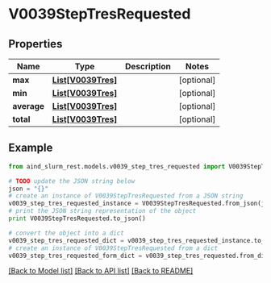 # V0039StepTresRequested


## Properties

Name | Type | Description | Notes
------------ | ------------- | ------------- | -------------
**max** | [**List[V0039Tres]**](V0039Tres.md) |  | [optional] 
**min** | [**List[V0039Tres]**](V0039Tres.md) |  | [optional] 
**average** | [**List[V0039Tres]**](V0039Tres.md) |  | [optional] 
**total** | [**List[V0039Tres]**](V0039Tres.md) |  | [optional] 

## Example

```python
from aind_slurm_rest.models.v0039_step_tres_requested import V0039StepTresRequested

# TODO update the JSON string below
json = "{}"
# create an instance of V0039StepTresRequested from a JSON string
v0039_step_tres_requested_instance = V0039StepTresRequested.from_json(json)
# print the JSON string representation of the object
print V0039StepTresRequested.to_json()

# convert the object into a dict
v0039_step_tres_requested_dict = v0039_step_tres_requested_instance.to_dict()
# create an instance of V0039StepTresRequested from a dict
v0039_step_tres_requested_form_dict = v0039_step_tres_requested.from_dict(v0039_step_tres_requested_dict)
```
[[Back to Model list]](../README.md#documentation-for-models) [[Back to API list]](../README.md#documentation-for-api-endpoints) [[Back to README]](../README.md)


